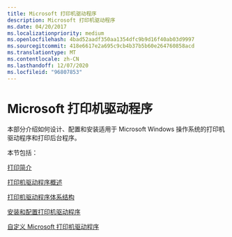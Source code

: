 ```yaml
---
title: Microsoft 打印机驱动程序
description: Microsoft 打印机驱动程序
ms.date: 04/20/2017
ms.localizationpriority: medium
ms.openlocfilehash: 4bad52aadf350aa1354dfc9b9d16f40ab03d9997
ms.sourcegitcommit: 418e6617e2a695c9cb4b37b5b60e264760858acd
ms.translationtype: MT
ms.contentlocale: zh-CN
ms.lasthandoff: 12/07/2020
ms.locfileid: "96807853"
---
```

# <a name="microsoft-printer-drivers"></a>Microsoft 打印机驱动程序


本部分介绍如何设计、配置和安装适用于 Microsoft Windows 操作系统的打印机驱动程序和打印后台程序。

本节包括：

[打印简介](introduction-to-printing.md)

[打印机驱动程序概述](printer-driver-overview.md)

[打印机驱动程序体系结构](printer-driver-architecture.md)

[安装和配置打印机驱动程序](installing-and-configuring-printer-drivers.md)

[自定义 Microsoft 打印机驱动程序](customizing-microsoft-s-printer-drivers.md)

 

 




